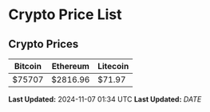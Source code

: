 # Crypto Price List

## Crypto Prices
| Bitcoin | Ethereum | Litecoin |
| ------- | -------- | -------- |
| $75707 | $2816.96 | $71.97 |
**Last Updated:** 2024-11-07 01:34 UTC
**Last Updated:** $DATE$
